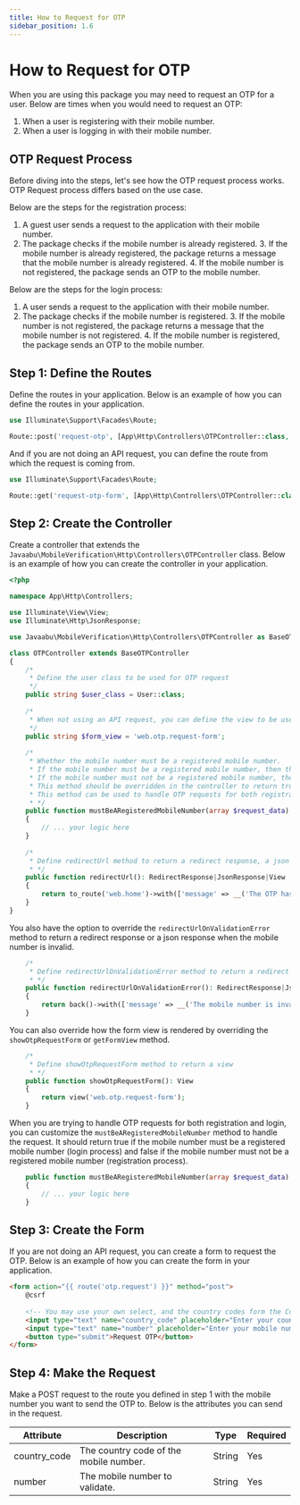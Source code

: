```yaml
---
title: How to Request for OTP
sidebar_position: 1.6
---
```


# How to Request for OTP
When you are using this package you may need to request an OTP for a user. Below are times when you would need to request an OTP:
1. When a user is registering with their mobile number.
2. When a user is logging in with their mobile number.

## OTP Request Process
Before diving into the steps, let's see how the OTP request process works. OTP Request process differs based on the use case. 

Below are the steps for the registration process:
1. A guest user sends a request to the application with their mobile number.
2. The package checks if the mobile number is already registered.
    3. If the mobile number is already registered, the package returns a message that the mobile number is already registered.
    4. If the mobile number is not registered, the package sends an OTP to the mobile number.

Below are the steps for the login process:
1. A user sends a request to the application with their mobile number.
2. The package checks if the mobile number is registered.
    3. If the mobile number is not registered, the package returns a message that the mobile number is not registered.
    4. If the mobile number is registered, the package sends an OTP to the mobile number.

## Step 1: Define the Routes
Define the routes in your application. Below is an example of how you can define the routes in your application.

```php
use Illuminate\Support\Facades\Route;

Route::post('request-otp', [App\Http\Controllers\OTPController::class, 'requestOtp'])->name('otp.request');
```

And if you are not doing an API request, you can define the route from which the request is coming from.

```php
use Illuminate\Support\Facades\Route;

Route::get('request-otp-form', [App\Http\Controllers\OTPController::class, 'showOtpRequestForm'])->name('otp.request.show');
```

## Step 2: Create the Controller
Create a controller that extends the `Javaabu\MobileVerification\Http\Controllers\OTPController` class. Below is an example of how you can create the controller in your application.

```php
<?php

namespace App\Http\Controllers;

use Illuminate\View\View;
use Illuminate\Http\JsonResponse;

use Javaabu\MobileVerification\Http\Controllers\OTPController as BaseOTPController;

class OTPController extends BaseOTPController
{
    /*
     * Define the user class to be used for OTP request
     */
    public string $user_class = User::class;
    
    /*
     * When not using an API request, you can define the view to be used for OTP request
     */
    public string $form_view = 'web.otp.request-form';
    
    /*
     * Whether the mobile number must be a registered mobile number.
     * If the mobile number must be a registered mobile number, then the user will be redirected back with an error if the number is already registered.
     * If the mobile number must not be a registered mobile number, then the user will be redirected back with an error if the number is not registered.
     * This method should be overridden in the controller to return true if the mobile number must be a registered mobile number.
     * This method can be used to handle OTP requests for both registration and login.
     * */
    public function mustBeARegisteredMobileNumber(array $request_data): bool
    {
        // ... your logic here
    }
    
    /*
     * Define redirectUrl method to return a redirect response, a json response or a view
     * */
    public function redirectUrl(): RedirectResponse|JsonResponse|View
    {
        return to_route('web.home')->with(['message' => __('The OTP has been sent to your mobile number')]);
    }
}
```

You also have the option to override the `redirectUrlOnValidationError` method to return a redirect response or a json response when the mobile number is invalid.

```php
    /*
     * Define redirectUrlOnValidationError method to return a redirect response or a json response
     * */
    public function redirectUrlOnValidationError(): RedirectResponse|JsonResponse|View
    {
        return back()->with(['message' => __('The mobile number is invalid')]);
    }
```

You can also override how the form view is rendered by overriding the `showOtpRequestForm` or `getFormView` method.

```php
    /*
     * Define showOtpRequestForm method to return a view
     * */
    public function showOtpRequestForm(): View
    {
        return view('web.otp.request-form');
    }
```

When you are trying to handle OTP requests for both registration and login, you can customize the `mustBeARegisteredMobileNumber` method to handle the request.
It should return true if the mobile number must be a registered mobile number (login process) and false if the mobile number must not be a registered mobile number (registration process).
```php
    public function mustBeARegisteredMobileNumber(array $request_data): bool
    {
        // ... your logic here
    }
```

## Step 3: Create the Form

If you are not doing an API request, you can create a form to request the OTP. Below is an example of how you can create the form in your application.

```html
<form action="{{ route('otp.request') }}" method="post">
    @csrf
    
    <!-- You may use your own select, and the country codes form the Countries enum provided by the package -->
    <input type="text" name="country_code" placeholder="Enter your country code">
    <input type="text" name="number" placeholder="Enter your mobile number">
    <button type="submit">Request OTP</button>
</form>
```

## Step 4: Make the Request
Make a POST request to the route you defined in step 1 with the mobile number you want to send the OTP to. Below is the attributes you can send in the request.

| Attribute | Description | Type   | Required |
| --- | --- |--------| --- |
| country_code | The country code of the mobile number. | String | Yes |
| number | The mobile number to validate. | String | Yes |


